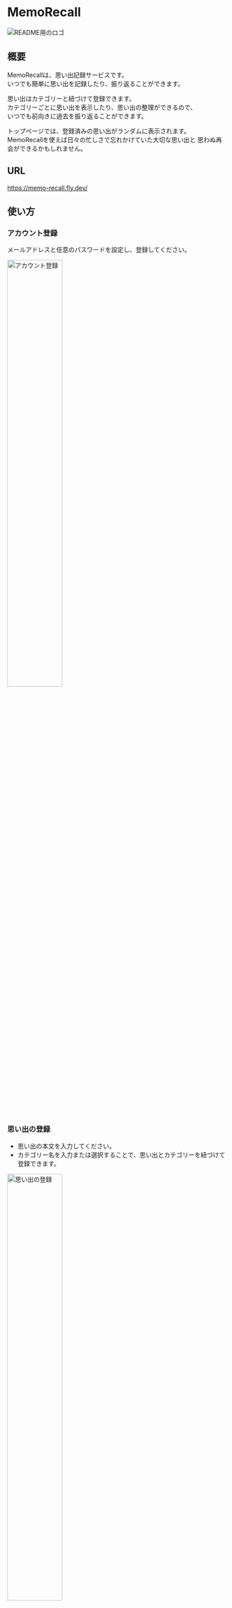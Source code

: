 # MemoRecall

![README用のロゴ](https://github.com/user-attachments/assets/78e0f8e2-1ef7-47b3-be10-9e535d24fe19)

## 概要

MemoRecallは、思い出記録サービスです。<br>
いつでも簡単に思い出を記録したり、振り返ることができます。

思い出はカテゴリーと紐づけて登録できます。<br>
カテゴリーごとに思い出を表示したり、思い出の整理ができるので、<br>
いつでも前向きに過去を振り返ることができます。

トップページでは、登録済みの思い出がランダムに表示されます。<br>
MemoRecallを使えば日々の忙しさで忘れかけていた大切な思い出と
思わぬ再会ができるかもしれません。

## URL

https://memo-recall.fly.dev/

## 使い方

### アカウント登録

メールアドレスと任意のパスワードを設定し、登録してください。

<img width="50%" alt="アカウント登録" src="https://github.com/user-attachments/assets/fb050c07-291c-4d1c-ba85-32346fe39c3e">

### 思い出の登録

- 思い出の本文を入力してください。
- カテゴリー名を入力または選択することで、思い出とカテゴリーを紐づけて登録できます。

<img width="50%" alt="思い出の登録" src="https://github.com/user-attachments/assets/852c98b5-4884-46f8-a262-c88aee6ba886">

### カテゴリーの登録

- カテゴリー一覧ページからも登録できます。

<img width="50%" alt="カテゴリーの登録" src="https://github.com/user-attachments/assets/ad893ea3-1440-4e86-b030-20b6840ccc43">

### 思い出を振り返る

#### トップページ

- ログイン後のトップページでは、思い出がランダムで表示されます。
- 「もっと見る」を押して、さらに他の思い出を呼び出すこともできます。
  <img width="50%" alt="トップページ" src="https://github.com/user-attachments/assets/b13bca01-6dc9-4a03-9c57-9889b80acdab">

#### 思い出一覧ページ

- 思い出一覧ページでは、すべての思い出が表示されます。
  <img width="50%" alt="思い出一覧ページ" src="https://github.com/user-attachments/assets/b3210095-3e55-4138-9925-2c8786ce4c0b">

#### カテゴリー別の思い出一覧ページ

- カテゴリー別の思い出一覧ページでは、特定のカテゴリーに紐づく思い出が表示されます。
  <img width="50%" alt="カテゴリー別思い出一覧ページ" src="https://github.com/user-attachments/assets/149c3246-835d-4eca-a119-2d0a401845a4">

## 開発環境

- Ruby 3.3.0
- Ruby on Rails 7.1.3.3
- Hotwire

## 開発のセットアップと起動

- セットアップ

```
$ git clone https://github.com/2525nicole/memo-recall.git
$ cd memo-recall
$ bin/setup
```

- 起動

```
$ bin/dev
```

## Lint/ Test

- Lint

```
$ bin/lint
```

- Test

```
$ bundle exec rspec
```
